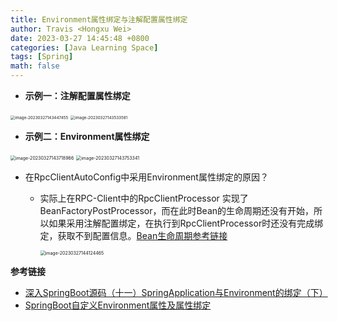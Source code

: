 ```yaml
---
title: Environment属性绑定与注解配置属性绑定
author: Travis <Hongxu Wei>
date: 2023-03-27 14:45:48 +0800
categories: [Java Learning Space]
tags: [Spring]
math: false
---
```


- **示例一：注解配置属性绑定**

<img src="https://travisnotes.oss-cn-shanghai.aliyuncs.com/mdpic/202303271434494.png" alt="image-20230327143447455" style="zoom:45%;" />

<img src="https://travisnotes.oss-cn-shanghai.aliyuncs.com/mdpic/202303271435611.png" alt="image-20230327143533581" style="zoom:45%;" />

- **示例二：Environment属性绑定**

<img src="https://travisnotes.oss-cn-shanghai.aliyuncs.com/mdpic/202303271437988.png" alt="image-20230327143718966" style="zoom:50%;" />

<img src="https://travisnotes.oss-cn-shanghai.aliyuncs.com/mdpic/202303271437378.png" alt="image-20230327143753341" style="zoom:50%;" />



- 在RpcClientAutoConfig中采用Environment属性绑定的原因？

  - 实际上在RPC-Client中的RpcClientProcessor 实现了 BeanFactoryPostProcessor，而在此时Bean的生命周期还没有开始，所以如果采用注解配置绑定，在执行到RpcClientProcessor时还没有完成绑定，获取不到配置信息。[Bean生命周期参考链接](https://travis1024.github.io/posts/SpringIOC%E8%AF%A6%E8%A7%A3+Bean%E7%94%9F%E5%91%BD%E5%91%A8%E6%9C%9F%E8%AF%A6%E8%A7%A3/)

    <img src="https://travisnotes.oss-cn-shanghai.aliyuncs.com/mdpic/202303271441510.png" alt="image-20230327144124465" style="zoom:50%;" />





**参考链接**

- [深入SpringBoot源码（十一）SpringApplication与Environment的绑定（下）](https://blog.csdn.net/BlackReimu/article/details/124332631)
- [SpringBoot自定义Environment属性及属性绑定](https://blog.csdn.net/qq_30038111/article/details/125400230)